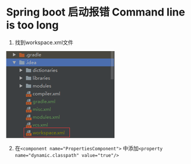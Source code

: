 # Spring boot 启动报错 Command line is too long

1. 找到workspace.xml文件

![img](assets/20181113142149429.png)

2. 在`<component name="PropertiesComponent">` 中添加`<property name="dynamic.classpath" value="true"/>`

